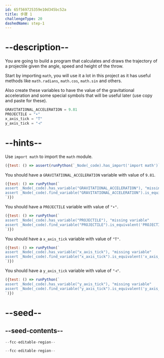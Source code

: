 ```yaml
---
id: 65f569725359e10d345bc52a
title: 步骤 1
challengeType: 20
dashedName: step-1
---
```


# --description--

You are going to build a program that calculates and draws the trajectory of a projectile given the angle, speed and height of the throw.

Start by importing `math`, you will use it a lot in this project as it has useful methods like `math.radians`, `math.cos`, `math.sin` and others.

Also create these variables to have the value of the gravitational acceleration and some special symbols that will be useful later (use copy and paste for these).

```py
GRAVITATIONAL_ACCELERATION = 9.81
PROJECTILE = "∙"
x_axis_tick = "T"
y_axis_tick = "⊣"
```

# --hints--

Use `import math` to import the `math` module.

```js
({test: () => assert(runPython(`_Node(_code).has_import('import math')`))})
```

You should have a `GRAVITATIONAL_ACCELERATION` variable with value of `9.81`.

```js
({test: () => runPython(`
assert _Node(_code).has_variable("GRAVITATIONAL_ACCELERATION"), "missing variable"
assert _Node(_code).find_variable("GRAVITATIONAL_ACCELERATION").is_equivalent('GRAVITATIONAL_ACCELERATION = 9.81'), "variable has wrong value"
`)})
```

You should have a `PROJECTILE` variable with value of `"∙"`.

```js
({test: () => runPython(`
assert _Node(_code).has_variable("PROJECTILE"), "missing variable"
assert _Node(_code).find_variable("PROJECTILE").is_equivalent('PROJECTILE = "∙"'), "variable has wrong value"
`)})
```

You should have a `x_axis_tick` variable with value of `"T"`.

```js
({test: () => runPython(`
assert _Node(_code).has_variable("x_axis_tick"), "missing variable"
assert _Node(_code).find_variable("x_axis_tick").is_equivalent('x_axis_tick = "T"'), "variable has wrong value"
`)})
```

You should have a `y_axis_tick` variable with value of `"⊣"`.

```js
({test: () => runPython(`
assert _Node(_code).has_variable("y_axis_tick"), "missing variable"
assert _Node(_code).find_variable("y_axis_tick").is_equivalent('y_axis_tick = "⊣"'), "variable has wrong value"
`)})
```

# --seed--

## --seed-contents--

```py
--fcc-editable-region--

--fcc-editable-region--
```
